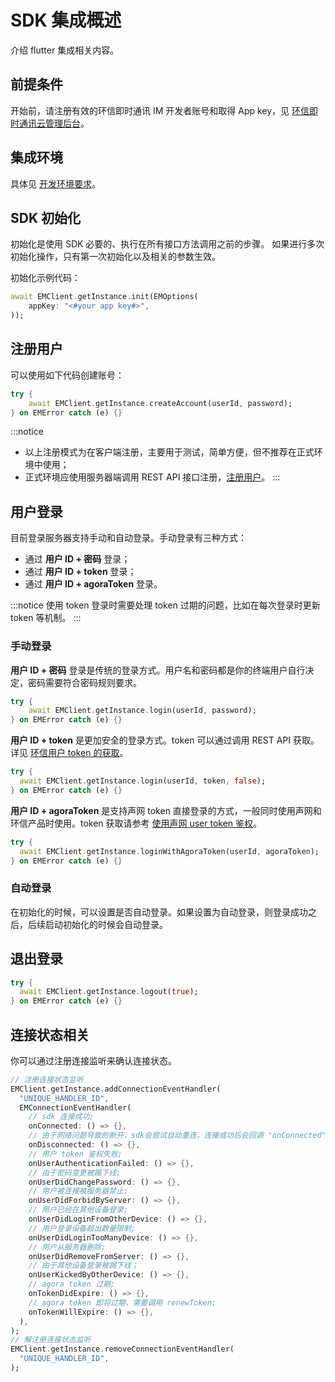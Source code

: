 # SDK 集成概述

<Toc />

介绍 flutter 集成相关内容。

## 前提条件

开始前，请注册有效的环信即时通讯 IM 开发者账号和取得 App key，见 [环信即时通讯云管理后台](https://console.easemob.com/user/login)。

## 集成环境

具体见 [开发环境要求](quickstart.html#前提条件)。

## SDK 初始化

初始化是使用 SDK 必要的、执行在所有接口方法调用之前的步骤。
如果进行多次初始化操作，只有第一次初始化以及相关的参数生效。

初始化示例代码：

```dart
await EMClient.getInstance.init(EMOptions(
    appKey: "<#your app key#>",
));
```

## 注册用户

可以使用如下代码创建账号：

```dart
try {
    await EMClient.getInstance.createAccount(userId, password);
} on EMError catch (e) {}
```

:::notice
- 以上注册模式为在客户端注册，主要用于测试，简单方便，但不推荐在正式环境中使用；
- 正式环境应使用服务器端调用 REST API 接口注册，[注册用户](https://docs-im.easemob.com/ccim/rest/accountsystem#注册用户)。
:::

## 用户登录

目前登录服务器支持手动和自动登录。手动登录有三种方式：

- 通过 **用户 ID + 密码** 登录；
- 通过 **用户 ID + token** 登录；
- 通过 **用户 ID + agoraToken** 登录。

:::notice
使用 token 登录时需要处理 token 过期的问题，比如在每次登录时更新 token 等机制。
:::

### 手动登录

**用户 ID + 密码** 登录是传统的登录方式。用户名和密码都是你的终端用户自行决定，密码需要符合密码规则要求。

```dart
try {
    await EMClient.getInstance.login(userId, password);
} on EMError catch (e) {}
```

**用户 ID + token** 是更加安全的登录方式。token 可以通过调用 REST API 获取。 详见 [环信用户 token 的获取](/document/server-side/easemob_user_token.html)。

```dart
try {
  await EMClient.getInstance.login(userId, token, false);
} on EMError catch (e) {}
```

**用户 ID + agoraToken** 是支持声网 token 直接登录的方式，一般同时使用声网和环信产品时使用。token 获取请参考 [使用声网 user token 鉴权](https://docs.agora.io/en/agora-chat/generate_user_tokens?platform=React%20Native)。

```dart
try {
  await EMClient.getInstance.loginWithAgoraToken(userId, agoraToken);
} on EMError catch (e) {}
```

### 自动登录

在初始化的时候，可以设置是否自动登录。如果设置为自动登录，则登录成功之后，后续启动初始化的时候会自动登录。

## 退出登录

```dart
try {
  await EMClient.getInstance.logout(true);
} on EMError catch (e) {}
```

## 连接状态相关

你可以通过注册连接监听来确认连接状态。

```dart
// 注册连接状态监听
EMClient.getInstance.addConnectionEventHandler(
  "UNIQUE_HANDLER_ID",
  EMConnectionEventHandler(
    // sdk 连接成功;
    onConnected: () => {},
    // 由于网络问题导致的断开，sdk会尝试自动重连，连接成功后会回调 "onConnected";
    onDisconnected: () => {},
    // 用户 token 鉴权失败;
    onUserAuthenticationFailed: () => {},
    // 由于密码变更被踢下线;
    onUserDidChangePassword: () => {},
    // 用户被连接被服务器禁止;
    onUserDidForbidByServer: () => {},
    // 用户已经在其他设备登录;
    onUserDidLoginFromOtherDevice: () => {},
    // 用户登录设备超出数量限制;
    onUserDidLoginTooManyDevice: () => {},
    // 用户从服务器删除;
    onUserDidRemoveFromServer: () => {},
    // 由于其他设备登录被踢下线；
    onUserKickedByOtherDevice: () => {},
    // agora token 过期;
    onTokenDidExpire: () => {},
    // agora token 即将过期，需要调用 renewToken;
    onTokenWillExpire: () => {},
  ),
);
// 解注册连接状态监听
EMClient.getInstance.removeConnectionEventHandler(
  "UNIQUE_HANDLER_ID",
);
```

